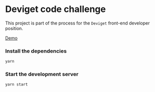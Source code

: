 # Deviget code challenge

This project is part of the process for the `Deviget` front-end developer position.

[Demo](https://objective-leakey-a5c3db.netlify.com/)

### Install the dependencies

```javascript
yarn
```

### Start the development server

```javascript
yarn start
```

